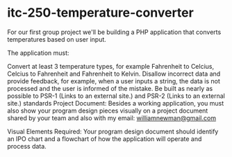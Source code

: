 # itc-250-temperature-converter

For our first group project we'll be  building a PHP application that converts temperatures based on user input.

The application must:

Convert at least 3 temperature types, for example Fahrenheit to Celcius, Celcius to Fahrenheit and Fahrenheit to Kelvin.
Disallow incorrect data and provide feedback, for example, when a user inputs a string, the data is not processed and the user is informed of the mistake.
Be built as nearly as possible to PSR-1 (Links to an external site.) and PSR-2 (Links to an external site.) standards
Project Document: Besides a working application, you must also show your program design pieces visually on a project document shared by your team and also with my email: williamnewman@gmail.com

Visual Elements Required: Your program design document should identify an IPO chart and a flowchart of how the application will operate and process data.
